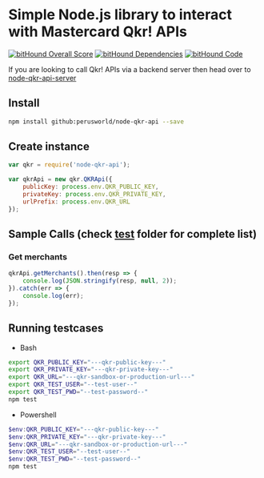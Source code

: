 # Simple Node.js library to interact with Mastercard Qkr! APIs #

[![bitHound Overall Score](https://www.bithound.io/github/perusworld/node-qkr-api/badges/score.svg)](https://www.bithound.io/github/perusworld/node-qkr-api)
[![bitHound Dependencies](https://www.bithound.io/github/perusworld/node-qkr-api/badges/dependencies.svg)](https://www.bithound.io/github/perusworld/node-qkr-api/master/dependencies/npm)
[![bitHound Code](https://www.bithound.io/github/perusworld/node-qkr-api/badges/code.svg)](https://www.bithound.io/github/perusworld/node-qkr-api)

If you are looking to call Qkr! APIs via a backend server then head over to [node-qkr-api-server](https://github.com/perusworld/node-qkr-api-server)


## Install ##
```bash
npm install github:perusworld/node-qkr-api --save
```

## Create instance ##
```javascript
var qkr = require('node-qkr-api');

var qkrApi = new qkr.QKRApi({
    publicKey: process.env.QKR_PUBLIC_KEY,
    privateKey: process.env.QKR_PRIVATE_KEY,
    urlPrefix: process.env.QKR_URL
});

```

## Sample Calls (check [test](./test) folder for complete list) ## 
### Get merchants ###
```javascript
qkrApi.getMerchants().then(resp => {
    console.log(JSON.stringify(resp, null, 2));
}).catch(err => {
    console.log(err);
});

```

## Running testcases ## 
- Bash
```bash
export QKR_PUBLIC_KEY="---qkr-public-key---"
export QKR_PRIVATE_KEY="---qkr-private-key---"
export QKR_URL="---qkr-sandbox-or-production-url---"
export QKR_TEST_USER="--test-user--"
export QKR_TEST_PWD="--test-password--"
npm test
```
 - Powershell
```powershell
$env:QKR_PUBLIC_KEY="---qkr-public-key---"
$env:QKR_PRIVATE_KEY="---qkr-private-key---"
$env:QKR_URL="---qkr-sandbox-or-production-url---"
$env:QKR_TEST_USER="--test-user--"
$env:QKR_TEST_PWD="--test-password--"
npm test
```
